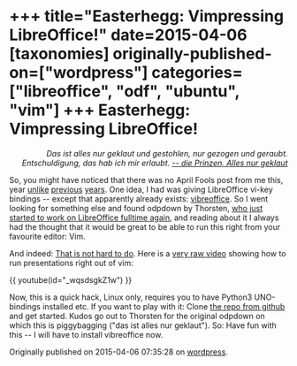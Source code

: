 +++
title="Easterhegg: Vimpressing LibreOffice!"
date=2015-04-06
[taxonomies]
originally-published-on=["wordpress"]
categories=["libreoffice", "odf", "ubuntu", "vim"]
+++
Easterhegg: Vimpressing LibreOffice!
====================================

<p style="text-align:right;"><em>Das ist alles nur geklaut und gestohlen,</em>
<em> nur gezogen und geraubt.</em>
<em> Entschuldigung, das hab ich mir erlaubt.</em>
<a href="https://www.youtube.com/watch?v=cd_sg7LQFEM"><em> -- die Prinzen, Alles nur geklaut</em></a></p>
<p style="text-align:left;">So, you might have noticed that there was no April Fools post from me this, year <a href="http://sweetshark.livejournal.com/10372.html">unlike</a> <a href="https://skyfromme.wordpress.com/2014/04/07/announcing-bundesgit-for-libreoffice/">previous</a> <a href="https://skyfromme.wordpress.com/2013/04/01/libreoffice-prints-on-tuesdays-only/">years</a>. One idea, I had was giving LibreOffice vi-key bindings -- except that apparently already exists: <a href="https://github.com/seanyeh/vibreoffice">vibreoffice</a>. So I went looking for something else and found odpdown by Thorsten, <a href="http://blog.thebehrens.net/2015/04/05/back-full-steam-on-libreoffice/">who just started to work on LibreOffice fulltime again</a>, and reading about it I always had the thought that it would be great to be able to run this right from your favourite editor: Vim.</p>
<p style="text-align:left;">And indeed: <a href="https://github.com/bjoernmichaelsen/odpdown/commit/d2947c01e8a2f91bee8dd03112c72c8ac2a62c05">That is not hard to do</a>. Here is a <a href="https://youtu.be/_wqsdsgkZ1w">very raw video</a> showing how to run presentations right out of vim:</p>

{{ youtube(id="_wqsdsgkZ1w") }}

<p style="text-align:left;">Now, this is a quick hack, Linux only, requires you to have Python3 UNO-bindings installed etc. If you want to play with it: Clone <a href="https://github.com/bjoernmichaelsen/odpdown">the repo from github</a> and get started. Kudos go out to Thorsten for the original odpdown on which this is piggybagging ("das ist alles nur geklaut"). So: Have fun with this -- I will have to install vibreoffice now.</p>

Originally published on 2015-04-06 07:35:28 on [wordpress](https://skyfromme.wordpress.com/2015/04/06/easterhegg-vimpressing-libreoffice/).
